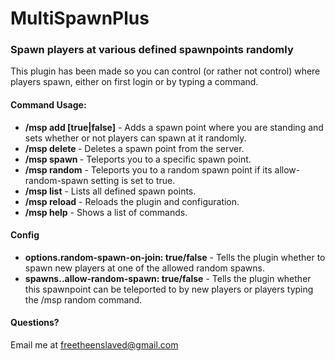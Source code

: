<h1>MultiSpawnPlus</h1>
<h3>Spawn players at various defined spawnpoints randomly</h3>
<p>This plugin has been made so you can control (or rather not control) where players spawn, either on first login or by typing a command.</p>

<h4>Command Usage:</h4>
<ul>
	<li><strong>/msp add <name> [true|false]</strong> - Adds a spawn point where you are standing and sets whether or not players can spawn at it randomly.</li>
	<li><strong>/msp delete <name></strong> - Deletes a spawn point from the server.</li>
	<li><strong>/msp spawn <name></strong> - Teleports you to a specific spawn point.</li>
	<li><strong>/msp random</strong> - Teleports you to a random spawn point if its allow-random-spawn setting is set to true.</li>
	<li><strong>/msp list</strong> - Lists all defined spawn points.</li>
	<li><strong>/msp reload</strong> - Reloads the plugin and configuration.</li>
	<li><strong>/msp help</strong> - Shows a list of commands.</li>
</ul>

<h4>Config</h4>
<ul>
	<li><strong>options.random-spawn-on-join: true/false</strong> - Tells the plugin whether to spawn new players at one of the allowed random spawns.</li>
	<li><strong>spawns.<name>.allow-random-spawn: true/false</strong> - Tells the plugin whether this spawnpoint can be teleported to by new players or players typing the /msp random command.</li>
</ul>

<h4>Questions?</h4>
<p>Email me at <a href="mailto:freetheenslaved@gmail.com" alt="Email Me">freetheenslaved@gmail.com</a></p>
